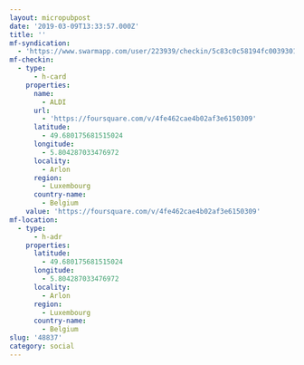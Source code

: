 ```yaml
---
layout: micropubpost
date: '2019-03-09T13:33:57.000Z'
title: ''
mf-syndication:
  - 'https://www.swarmapp.com/user/223939/checkin/5c83c0c58194fc0039301f25'
mf-checkin:
  - type:
      - h-card
    properties:
      name:
        - ALDI
      url:
        - 'https://foursquare.com/v/4fe462cae4b02af3e6150309'
      latitude:
        - 49.680175681515024
      longitude:
        - 5.804287033476972
      locality:
        - Arlon
      region:
        - Luxembourg
      country-name:
        - Belgium
    value: 'https://foursquare.com/v/4fe462cae4b02af3e6150309'
mf-location:
  - type:
      - h-adr
    properties:
      latitude:
        - 49.680175681515024
      longitude:
        - 5.804287033476972
      locality:
        - Arlon
      region:
        - Luxembourg
      country-name:
        - Belgium
slug: '48837'
category: social
---
```


